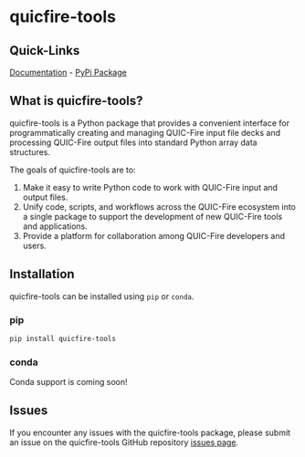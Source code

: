 # quicfire-tools

## Quick-Links

[Documentation](https://silvxlabs.github.io/quicfire-tools/) - [PyPi Package](https://pypi.org/project/quicfire-tools/)

## What is quicfire-tools?

quicfire-tools is a Python package that provides a convenient interface for programmatically creating and managing
QUIC-Fire input file decks and processing QUIC-Fire output files into standard Python array data structures.

The goals of quicfire-tools are to:

1. Make it easy to write Python code to work with QUIC-Fire input and output files.
2. Unify code, scripts, and workflows across the QUIC-Fire ecosystem into a single package to support the development of
   new QUIC-Fire tools and applications.
3. Provide a platform for collaboration among QUIC-Fire developers and users.


## Installation

quicfire-tools can be installed using `pip` or `conda`.

### pip

```bash
pip install quicfire-tools
```

### conda

Conda support is coming soon!


## Issues

If you encounter any issues with the quicfire-tools package, please submit an issue on the quicfire-tools GitHub
repository [issues page](https://github.com/silvxlabs/fastfuels-sdk-python/issues).
